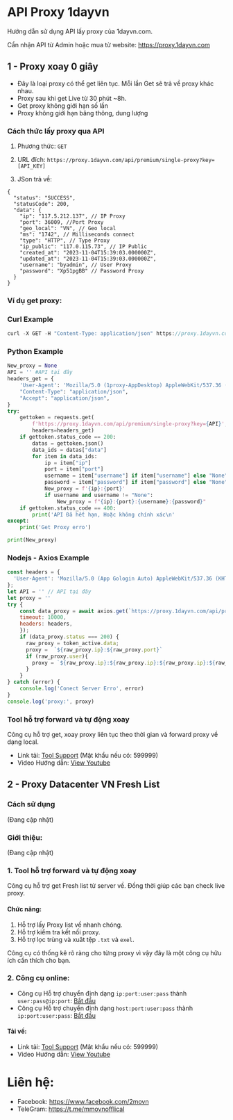# API Proxy 1dayvn
Hướng dẫn sử dụng API lấy proxy của 1dayvn.com.

Cần nhận API từ Admin hoặc mua từ website: https://proxy.1dayvn.com

## 1 - Proxy xoay 0 giây
- Đây là loại proxy có thể get liên tục. Mỗi lần Get sẽ trả về proxy khác nhau.
- Proxy sau khi get Live từ 30 phút ~8h.
- Get proxy không giới hạn số lần
- Proxy không giới hạn băng thông, dung lượng

### Cách thức lấy proxy qua API
1. Phương thức:
`GET`

3. URL đích:
 ```https://proxy.1dayvn.com/api/premium/single-proxy?key=[API_KEY]```

4. JSon trả về:
   
```
{
  "status": "SUCCESS",
  "statusCode": 200,
  "data": {
    "ip": "117.5.212.137", // IP Proxy
    "port": 36009, //Port Proxy
    "geo_local": "VN", // Geo local
    "ms": "1742", // Milliseconds connect
    "type": "HTTP", // Type Proxy
    "ip_public": "117.0.115.73", // IP Public
    "created_at": "2023-11-04T15:39:03.000000Z",
    "updated_at": "2023-11-04T15:39:03.000000Z",
    "username": "byadmin", // User Proxy
    "password": "Xp51pgBB" // Password Proxy
  }
}
```

### Ví dụ get proxy:

### Curl Example
```javascript
curl -X GET -H "Content-Type: application/json" https://proxy.1dayvn.com/api/premium/single-proxy?key=[API_KEY]
```

### Python Example
```python
New_proxy = None
API = '' #API tại đây
headers_get = {
    'User-Agent': 'Mozilla/5.0 (1proxy-AppDesktop) AppleWebKit/537.36 (KHTML, like Gecko) Chrome/118.0.0.0 Safari/537.36',
    "Content-Type": "application/json",
    "Accept": "application/json",
}
try:
    gettoken = requests.get(
        f'https://proxy.1dayvn.com/api/premium/single-proxy?key={API}',
        headers=headers_get)
    if gettoken.status_code == 200:
        datas = gettoken.json()
        data_ids = datas["data"]
        for item in data_ids:
            ip = item["ip"]
            port = item["port"]
            username = item["username"] if item["username"] else "None"
            password = item["password"] if item["password"] else "None"
            New_proxy = f'{ip}:{port}'
            if username and username != "None":
                New_proxy = f"{ip}:{port}:{username}:{password}"
    if gettoken.status_code == 400:
        print('API Đã hết hạn, Hoặc không chính xác\n'
except:
    print('Get Proxy erro')

print(New_proxy)
```

### Nodejs - Axios Example
```javascript
const headers = {
  'User-Agent': 'Mozilla/5.0 (App Gologin Auto) AppleWebKit/537.36 (KHTML, like Gecko) Chrome/118.0.0.0 Safari/537.36'
};
let API = '' // API tại đây
let proxy = ''
try {
    const data_proxy = await axios.get(`https://proxy.1dayvn.com/api/premium/single-proxy?key=${API}`, {
    timeout: 10000,
    headers: headers,
    });
    if (data_proxy.status === 200) {
      raw_proxy = token_active.data;
      proxy =  `${raw_proxy.ip}:${raw_proxy.port}`
      if (raw_proxy.user){
        proxy = `${raw_proxy.ip}:${raw_proxy.ip}:${raw_proxy.ip}:${raw_proxy.ip}:`
      }
    }
} catch (error) {
    console.log('Conect Server Erro', error)
}
console.log('proxy:', proxy)
```

### Tool hỗ trợ forward và tự động xoay
Công cụ hỗ trợ get, xoay proxy liên tục theo thời gian và forward proxy về dạng local.

- Link tải: [Tool Support](https://github.com/2movn/Proxy-1dayvn/releases/tag/1.0.0) (Mật khẩu nếu có: 599999)
- Video Hướng dẫn: [View Youtube](https://youtu.be/htko4rmIifM)

## 2 - Proxy Datacenter VN Fresh List
### Cách sử dụng
(Đang cập nhật)

### Giới thiệu:
(Đang cập nhật)

### 1. Tool hỗ trợ forward và tự động xoay
Công cụ hỗ trợ get Fresh list từ server về. Đồng thời giúp các bạn check live proxy.
#### Chức năng:
1. Hỗ trợ lấy Proxy list về nhanh chóng.
2. Hỗ trợ kiểm tra kết nối proxy.
3. Hỗ trợ lọc trùng và xuât tệp `.txt` và `exel`.

Công cụ có thống kê rõ ràng cho từng proxy vì vậy đây là một công cụ hữu ích cần thích cho bạn.


### 2. Công cụ online:
- Công cụ Hỗ trợ chuyển định dạng `ip:port:user:pass` thành `user:pass@ip:port`: [Bắt đầu](https://api.2movn.com/cover-type.html)
- Công cụ Hỗ trợ chuyển định dạng `host:port:user:pass` thành `ip:port:user:pass`: [Bắt đầu](https://api.2movn.com/cover-ip.html)

  
#### Tải về:
- Link tải: [Tool Support](https://drive.google.com/file/d/1uTtXFsyzD4gu06RdgHiAsaYW8L2SQsTS/view?usp=sharing) (Mật khẩu nếu có: 599999)
- Video Hướng dẫn: [View Youtube](https://youtu.be/qwV9MiZQIxM)

# Liên hệ:
- Facebook: https://www.facebook.com/2movn
- TeleGram: https://t.me/mmovnofflical
